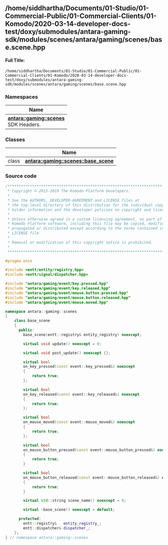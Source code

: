 

## /home/siddhartha/Documents/01-Studio/01-Commercial-Public/01-Commercial-Clients/01-Komodo/2020-03-14-developer-docs-test/doxy/submodules/antara-gaming-sdk/modules/scenes/antara/gaming/scenes/base.scene.hpp

#### Full Title:
```
/home/siddhartha/Documents/01-Studio/01-Commercial-Public/01-Commercial-Clients/01-Komodo/2020-03-14-developer-docs-test/doxy/submodules/antara-gaming-sdk/modules/scenes/antara/gaming/scenes/base.scene.hpp
```







### Namespaces

| Name           |
| -------------- |
| **[antara::gaming::scenes](Namespaces/namespaceantara_1_1gaming_1_1scenes.md)** <br>SDK Headers.  |

### Classes

|                | Name           |
| -------------- | -------------- |
| class | **[antara::gaming::scenes::base_scene](Classes/classantara_1_1gaming_1_1scenes_1_1base__scene.md)**  |















### Source code

```cpp
/******************************************************************************
 * Copyright © 2013-2019 The Komodo Platform Developers.                      *
 *                                                                            *
 * See the AUTHORS, DEVELOPER-AGREEMENT and LICENSE files at                  *
 * the top-level directory of this distribution for the individual copyright  *
 * holder information and the developer policies on copyright and licensing.  *
 *                                                                            *
 * Unless otherwise agreed in a custom licensing agreement, no part of the    *
 * Komodo Platform software, including this file may be copied, modified,     *
 * propagated or distributed except according to the terms contained in the   *
 * LICENSE file                                                               *
 *                                                                            *
 * Removal or modification of this copyright notice is prohibited.            *
 *                                                                            *
 ******************************************************************************/

#pragma once

#include <entt/entity/registry.hpp>   
#include <entt/signal/dispatcher.hpp> 

#include "antara/gaming/event/key.pressed.hpp"           
#include "antara/gaming/event/key.released.hpp"          
#include "antara/gaming/event/mouse.button.pressed.hpp"  
#include "antara/gaming/event/mouse.button.released.hpp" 
#include "antara/gaming/event/mouse.moved.hpp"           

namespace antara::gaming::scenes
{
    class base_scene
    {
      public:
        base_scene(entt::registry& entity_registry) noexcept;

        virtual void update() noexcept = 0;

        virtual void post_update() noexcept {};

        virtual bool
        on_key_pressed(const event::key_pressed&) noexcept
        {
            return true;
        };

        virtual bool
        on_key_released(const event::key_released&) noexcept
        {
            return true;
        };

        virtual bool
        on_mouse_moved(const event::mouse_moved&) noexcept
        {
            return true;
        };

        virtual bool
        on_mouse_button_pressed(const event::mouse_button_pressed&) noexcept
        {
            return true;
        }

        virtual bool
        on_mouse_button_released(const event::mouse_button_released&) noexcept
        {
            return true;
        }

        virtual std::string scene_name() noexcept = 0;

        virtual ~base_scene() noexcept = default;

      protected:
        entt::registry&   entity_registry_;
        entt::dispatcher& dispatcher_;
    };
} // namespace antara::gaming::scenes
```




